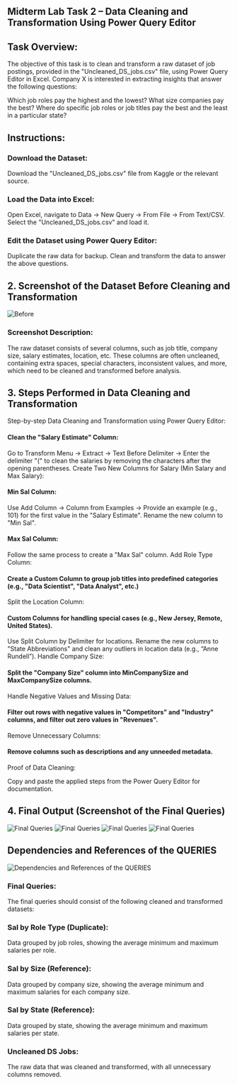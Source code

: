## Midterm Lab Task 2 – Data Cleaning and Transformation Using Power Query Editor

## Task Overview:
The objective of this task is to clean and transform a raw dataset of job postings, provided in the "Uncleaned_DS_jobs.csv" file, using Power Query Editor in Excel. Company X is interested in extracting insights that answer the following questions:

Which job roles pay the highest and the lowest?
What size companies pay the best?
Where do specific job roles or job titles pay the best and the least in a particular state?
## Instructions:

### Download the Dataset:

Download the "Uncleaned_DS_jobs.csv" file from Kaggle or the relevant source.
### Load the Data into Excel:

Open Excel, navigate to Data → New Query → From File → From Text/CSV.
Select the "Uncleaned_DS_jobs.csv" and load it.
### Edit the Dataset using Power Query Editor:

Duplicate the raw data for backup.
Clean and transform the data to answer the above questions.
## 2. Screenshot of the Dataset Before Cleaning and Transformation
![Before](file/luna6.png)
### Screenshot Description:
The raw dataset consists of several columns, such as job title, company size, salary estimates, location, etc. These columns are often uncleaned, containing extra spaces, special characters, inconsistent values, and more, which need to be cleaned and transformed before analysis.

## 3. Steps Performed in Data Cleaning and Transformation
Step-by-step Data Cleaning and Transformation using Power Query Editor:

#### Clean the "Salary Estimate" Column:

Go to Transform Menu → Extract → Text Before Delimiter → Enter the delimiter "(" to clean the salaries by removing the characters after the opening parentheses.
Create Two New Columns for Salary (Min Salary and Max Salary):

#### Min Sal Column:
Use Add Column → Column from Examples → Provide an example (e.g., 101) for the first value in the "Salary Estimate".
Rename the new column to "Min Sal".
#### Max Sal Column:
Follow the same process to create a "Max Sal" column.
Add Role Type Column:

#### Create a Custom Column to group job titles into predefined categories (e.g., "Data Scientist", "Data Analyst", etc.)
Split the Location Column:

#### Custom Columns for handling special cases (e.g., New Jersey, Remote, United States).
Use Split Column by Delimiter for locations.
Rename the new columns to "State Abbreviations" and clean any outliers in location data (e.g., “Anne Rundell”).
Handle Company Size:

#### Split the "Company Size" column into MinCompanySize and MaxCompanySize columns.
Handle Negative Values and Missing Data:

#### Filter out rows with negative values in "Competitors" and "Industry" columns, and filter out zero values in "Revenues".
Remove Unnecessary Columns:

#### Remove columns such as descriptions and any unneeded metadata.
Proof of Data Cleaning:

Copy and paste the applied steps from the Power Query Editor for documentation.

## 4. Final Output (Screenshot of the Final Queries)
![Final Queries](file/luna%201.png)
![Final Queries](file/luna4.png)
![Final Queries](file/luna7.png)
![Final Queries](file/luna2.png)
## Dependencies and References of the QUERIES
![Dependencies and References of the QUERIES](file/luna3.png)
### Final Queries:
The final queries should consist of the following cleaned and transformed datasets:

### Sal by Role Type (Duplicate):

Data grouped by job roles, showing the average minimum and maximum salaries per role.
### Sal by Size (Reference):

Data grouped by company size, showing the average minimum and maximum salaries for each company size.
### Sal by State (Reference):

Data grouped by state, showing the average minimum and maximum salaries per state.
### Uncleaned DS Jobs:

The raw data that was cleaned and transformed, with all unnecessary columns removed.
